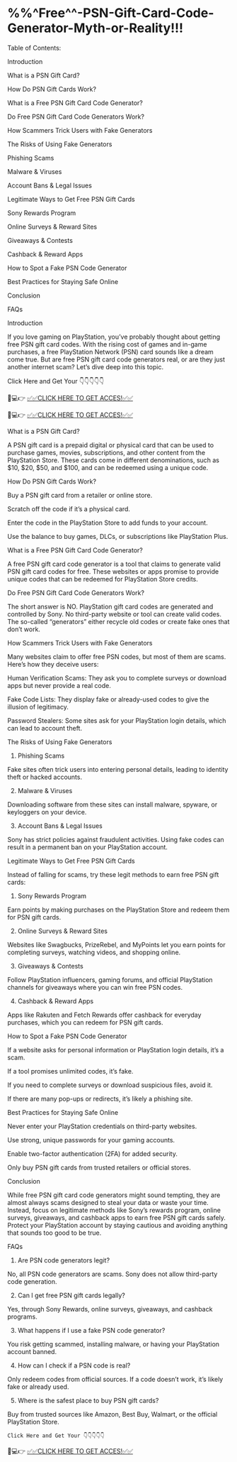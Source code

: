 # %%^Free^^-PSN-Gift-Card-Code-Generator-Myth-or-Reality!!!
Table of Contents:

Introduction

What is a PSN Gift Card?

How Do PSN Gift Cards Work?

What is a Free PSN Gift Card Code Generator?

Do Free PSN Gift Card Code Generators Work?

How Scammers Trick Users with Fake Generators

The Risks of Using Fake Generators

Phishing Scams

Malware & Viruses

Account Bans & Legal Issues

Legitimate Ways to Get Free PSN Gift Cards

Sony Rewards Program

Online Surveys & Reward Sites

Giveaways & Contests

Cashback & Reward Apps

How to Spot a Fake PSN Code Generator

Best Practices for Staying Safe Online

Conclusion

FAQs

Introduction

If you love gaming on PlayStation, you’ve probably thought about getting free PSN gift card codes. With the rising cost of games and in-game purchases, a free PlayStation Network (PSN) card sounds like a dream come true. But are free PSN gift card code generators real, or are they just another internet scam? Let’s dive deep into this topic.

  Click Here and Get Your 👇👇👇👇👇

📱💻👉 [✅✅CLICK HERE TO GET ACCES!✅✅](https://bd.xebecreward.com/)

📱💻👉 [✅✅CLICK HERE TO GET ACCES!✅✅](https://bd.xebecreward.com/)

What is a PSN Gift Card?

A PSN gift card is a prepaid digital or physical card that can be used to purchase games, movies, subscriptions, and other content from the PlayStation Store. These cards come in different denominations, such as $10, $20, $50, and $100, and can be redeemed using a unique code.

How Do PSN Gift Cards Work?

Buy a PSN gift card from a retailer or online store.

Scratch off the code if it’s a physical card.

Enter the code in the PlayStation Store to add funds to your account.

Use the balance to buy games, DLCs, or subscriptions like PlayStation Plus.

What is a Free PSN Gift Card Code Generator?

A free PSN gift card code generator is a tool that claims to generate valid PSN gift card codes for free. These websites or apps promise to provide unique codes that can be redeemed for PlayStation Store credits.

Do Free PSN Gift Card Code Generators Work?

The short answer is NO. PlayStation gift card codes are generated and controlled by Sony. No third-party website or tool can create valid codes. The so-called “generators” either recycle old codes or create fake ones that don’t work.

How Scammers Trick Users with Fake Generators

Many websites claim to offer free PSN codes, but most of them are scams. Here’s how they deceive users:

Human Verification Scams: They ask you to complete surveys or download apps but never provide a real code.

Fake Code Lists: They display fake or already-used codes to give the illusion of legitimacy.

Password Stealers: Some sites ask for your PlayStation login details, which can lead to account theft.

The Risks of Using Fake Generators

1. Phishing Scams

Fake sites often trick users into entering personal details, leading to identity theft or hacked accounts.

2. Malware & Viruses

Downloading software from these sites can install malware, spyware, or keyloggers on your device.

3. Account Bans & Legal Issues

Sony has strict policies against fraudulent activities. Using fake codes can result in a permanent ban on your PlayStation account.

Legitimate Ways to Get Free PSN Gift Cards

Instead of falling for scams, try these legit methods to earn free PSN gift cards:

1. Sony Rewards Program

Earn points by making purchases on the PlayStation Store and redeem them for PSN gift cards.

2. Online Surveys & Reward Sites

Websites like Swagbucks, PrizeRebel, and MyPoints let you earn points for completing surveys, watching videos, and shopping online.

3. Giveaways & Contests

Follow PlayStation influencers, gaming forums, and official PlayStation channels for giveaways where you can win free PSN codes.

4. Cashback & Reward Apps

Apps like Rakuten and Fetch Rewards offer cashback for everyday purchases, which you can redeem for PSN gift cards.

How to Spot a Fake PSN Code Generator

If a website asks for personal information or PlayStation login details, it’s a scam.

If a tool promises unlimited codes, it’s fake.

If you need to complete surveys or download suspicious files, avoid it.

If there are many pop-ups or redirects, it’s likely a phishing site.

Best Practices for Staying Safe Online

Never enter your PlayStation credentials on third-party websites.

Use strong, unique passwords for your gaming accounts.

Enable two-factor authentication (2FA) for added security.

Only buy PSN gift cards from trusted retailers or official stores.

Conclusion

While free PSN gift card code generators might sound tempting, they are almost always scams designed to steal your data or waste your time. Instead, focus on legitimate methods like Sony’s rewards program, online surveys, giveaways, and cashback apps to earn free PSN gift cards safely. Protect your PlayStation account by staying cautious and avoiding anything that sounds too good to be true.

FAQs

1. Are PSN code generators legit?

No, all PSN code generators are scams. Sony does not allow third-party code generation.

2. Can I get free PSN gift cards legally?

Yes, through Sony Rewards, online surveys, giveaways, and cashback programs.

3. What happens if I use a fake PSN code generator?

You risk getting scammed, installing malware, or having your PlayStation account banned.

4. How can I check if a PSN code is real?

Only redeem codes from official sources. If a code doesn’t work, it’s likely fake or already used.

5. Where is the safest place to buy PSN gift cards?

Buy from trusted sources like Amazon, Best Buy, Walmart, or the official PlayStation Store.

    Click Here and Get Your 👇👇👇👇👇
 
📱💻👉 [✅✅CLICK HERE TO GET ACCES!✅✅](https://bd.xebecreward.com/)
